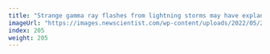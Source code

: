 ```yaml
---
title: "Strange gamma ray flashes from lightning storms may have explanation"
imageUrl: "https://images.newscientist.com/wp-content/uploads/2022/05/26112450/SEI_106042887.jpg?width=600"
index: 205
weight: 205
---
```


